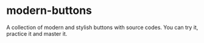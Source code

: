 # modern-buttons
A collection of modern and stylish buttons with source codes. You can try it, practice it and master it.
